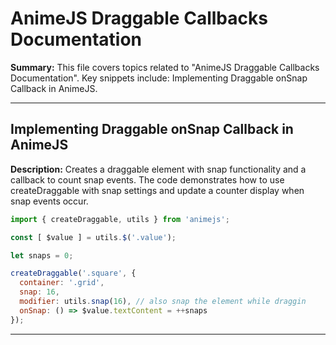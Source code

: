 # AnimeJS Draggable Callbacks Documentation

**Summary:** This file covers topics related to "AnimeJS Draggable Callbacks Documentation". Key snippets include: Implementing Draggable onSnap Callback in AnimeJS.

---

## Implementing Draggable onSnap Callback in AnimeJS

**Description:** Creates a draggable element with snap functionality and a callback to count snap events. The code demonstrates how to use createDraggable with snap settings and update a counter display when snap events occur.

```javascript
import { createDraggable, utils } from 'animejs';

const [ $value ] = utils.$('.value');

let snaps = 0;

createDraggable('.square', {
  container: '.grid',
  snap: 16,
  modifier: utils.snap(16), // also snap the element while draggin
  onSnap: () => $value.textContent = ++snaps
});
```

---